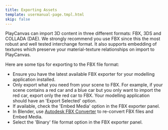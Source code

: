 ```yaml
---
title: Exporting Assets
template: usermanual-page.tmpl.html
skip: false
---
```


PlayCanvas can import 3D content in three different formats: FBX, 3DS and COLLADA (DAE). We strongly recommend you use FBX since this the most robust and well tested interchange format. It also supports embedding of textures which preserve your material-texture relationships on import to PlayCanvas.

Here are some tips for exporting to the FBX file format:

* Ensure you have the latest available FBX exporter for your modelling application installed.
* Only export what you need from your scene to FBX. For example, if your scene contains a red car and a blue car but you only want to import the red car, export only the red car to FBX. Your modelling application should have an 'Export Selected' option.
* If available, check the 'Embed Media' option in the FBX exporter panel.
* In Blender, use [Autodesk FBX Converter][1] to re-convert FBX files and Embed Media.
* Select the 'Binary' file format option in the FBX exporter panel.

[1]: http://usa.autodesk.com/adsk/servlet/pc/item?id=10775855&siteID=123112

